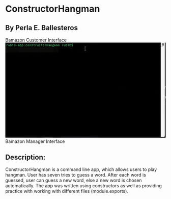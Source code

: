 # ConstructorHangman
## By Perla E. Ballesteros
Bamazon Customer Interface
![constructorHangman gif](./constructorHangman.gif)
Bamazon Manager Interface

## Description:
ConstructorHangman is a command line app, which allows users to play hangman. User has seven tries to guess a word. After each word is guessed, user can guess a new word, else a new word is chosen automatically. The app was written using constructors as well as providing practice with working with different files (module.exports).
